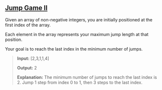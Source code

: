 ## [Jump Game II](https://leetcode.com/problems/jump-game-ii/)

Given an array of non-negative integers, you are initially positioned at the first index of the array.

Each element in the array represents your maximum jump length at that position.

Your goal is to reach the last index in the minimum number of jumps.

> **Input:** [2,3,1,1,4]
>
> **Output:** 2
>
> **Explanation:** The minimum number of jumps to reach the last index is 2.
> Jump 1 step from index 0 to 1, then 3 steps to the last index.
